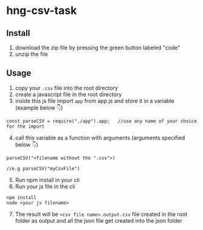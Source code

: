 # hng-csv-task

<h2>Install</h2>

1. download the zip file by pressing the green button labeled "code"
2. unzip the file

<h2>Usage</h2>

1. copy your ```.csv``` file into the root directory
2. create a javascript file in the root directory
3. inside this js file import ```app``` from app.js and store it in a variable (example below 👇)

```
const parseCSV = require("./app").app;   //use any name of your choice for the import
```
4. call this variable as a function with arguments (arguments specified below 👇)

```
parseCSV("<filename without the ".csv">)

//e.g parseCSV("myCsvFile")
```
5. Run npm install in your cli
6. Run your js file in the cli

```
npm install
node <your js filename>
```
7. The result will be ```<csv file name>.output.csv``` file created in the root folder as output and all the json file get created into the json folder
